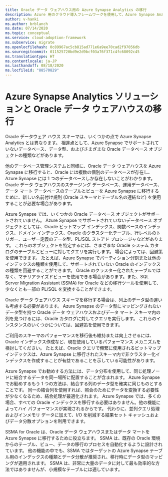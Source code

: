 ```yaml
---
title: Oracle データ ウェアハウス用の Azure Synapse Analytics の移行
description: Azure 用のクラウド導入フレームワークを使用して、Azure Synapse Analytics に Oracle データ ウェアハウス スキーマを移行する方法について説明します。
author: v-hanki
ms.author: brblanch
ms.date: 07/14/2020
ms.topic: conceptual
ms.service: cloud-adoption-framework
ms.subservice: migrate
ms.openlocfilehash: 0c89967ac5cb815ad771e6a9ee70cad2f97056db
ms.sourcegitcommit: 011525720bd9e2d9bcf03a76f371c4fc68092c45
ms.translationtype: HT
ms.contentlocale: ja-JP
ms.lasthandoff: 08/18/2020
ms.locfileid: "88570829"
---
```

<!-- cSpell:ignore Exadata SSMA -->

# <a name="azure-synapse-analytics-solutions-and-migration-for-an-oracle-data-warehouse"></a>Azure Synapse Analytics ソリューションと Oracle データ ウェアハウスの移行

Oracle データウェア ハウス スキーマは、いくつかの点で Azure Synapse Analytics とは異なります。 相違点として、Azure Synapse でサポートされていないデータベース、データ型、およびさまざまな Oracle データベース オブジェクトの種類などがあります。

他のデータベース管理システムと同様に、Oracle データ ウェアハウスを Azure Synapse に移行すると、Oracle には複数の個別のデータベースが存在し、Azure Synapse には 1 つのデータベースしか存在しないことがわかります。 Oracle データ ウェアハウスのステージング データベース、運用データベース、データ マート データベースのテーブルとビューを Azure Synapse に移行するために、新しい名前付け規則 (Oracle スキーマとテーブル名の連結など) を使用することが必要な場合があります。

Azure Synapse では、いくつかの Oracle データベース オブジェクトがサポートされていません。 Azure Synapse でサポートされていないデータベース オブジェクトとしては、Oracle ビットマップ インデックス、関数ベースのインデックス、ドメイン インデックス、Oracle のクラスター化テーブル、行レベルのトリガー、ユーザー定義のデータ型、PL/SQL ストアド プロシージャなどがあります。 これらのオブジェクトを特定するには、さまざまな Oracle システム カタログのテーブルとビューに対してクエリを実行します。 場合によっては、回避策を使用できます。 たとえば、Azure Synapse でパーティション分割または他のインデックスの種類を使用して、サポートされていない Oracle のインデックスの種類を回避することができます。 Oracle のクラスター化されたテーブルではなく、マテリアライズドビューを使用できる場合があります。また、SQL Server Migration Assistant (SSMA) for Oracle などの移行ツールを使用して、少なくとも一部の PL/SQL を変換することができます。

Oracle データ ウェアハウス スキーマを移行する場合は、列上のデータ型の違いも考慮する必要があります。 Azure Synapse のデータ型にマッピングされないデータ型を持つ Oracle データ ウェアハウスおよびデータ マート スキーマ内の列を見つけるには、Oracle カタログに対してクエリを実行します。 これらのインスタンスのいくつかについては、回避策を使用できます。

ご利用のスキーマのパフォーマンスを移行後も維持または向上させるには、Oracle インデックス作成など、現在使用しているパフォーマンス メカニズムを検討してください。 たとえば、Oracle クエリで頻繁に使用されるビットマップ インデックスは、Azure Synapse に移行されたスキーマ内で非クラスター化インデックスを作成することが有益であることを示している可能性があります。

Azure Synapse でお勧めする方法には、データ分布を使用して、同じ処理ノードに結合するデータを同一場所に配置することが含まれます。 Azure Synapse でお勧めするもう 1 つの方法は、結合する列のデータ型を確実に同じものとすることです。 同一の結合列を使用すれば、照合のためにデータを変換する必要性が少なくなるため、結合処理が最適化されます。 Azure Synapse では、多くの場合、すべての Oracle インデックスを移行する必要はありません。他の機能によってハイ パフォーマンスが実現されるからです。 代わりに、並列クエリ処理およびインメモリ データに加えて、I/O を削減する結果セット キャッシュおよびデータ分散オプションを利用できます。

SSMA for Oracle は、Oracle データ ウェアハウスまたはデータ マートを Azure Synapse に移行するために役立ちます。 SSMA は、既存の Oracle 環境からのテーブル、ビュー、データの移行のプロセスを自動化するように設計されています。 他の機能の中でも、SSMA ではターゲットの Azure Synapse テーブル用のインデックスの種類とデータ分散が推奨され、移行時にデータ型のマッピングが適用されます。 SSMA は、非常に大量のデータに対して最も効率的な方法ではありませんが、小規模なテーブルには適しています。
